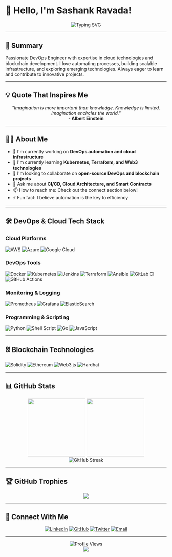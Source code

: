 # 👋 Hello, I'm Sashank Ravada!

<div align="center">
  <img src="https://readme-typing-svg.herokuapp.com?font=Fira+Code&pause=1000&color=2E9EF7&center=true&vCenter=true&width=435&lines=DevOps+Engineer;Cloud+Enthusiast;Blockchain+Developer;Always+Learning+New+Things" alt="Typing SVG" />
</div>

---

## 📝 Summary

Passionate DevOps Engineer with expertise in cloud technologies and blockchain development. I love automating processes, building scalable infrastructure, and exploring emerging technologies. Always eager to learn and contribute to innovative projects.

---

## 💡 Quote That Inspires Me

<div align="center">
  <i>"Imagination is more important than knowledge. Knowledge is limited. Imagination encircles the world."</i>
  <br>
  <b>- Albert Einstein</b>
</div>

---

## 🙋‍♂️ About Me

- 🔭 I'm currently working on **DevOps automation and cloud infrastructure**
- 🌱 I'm currently learning **Kubernetes, Terraform, and Web3 technologies**
- 👯 I'm looking to collaborate on **open-source DevOps and blockchain projects**
- 💬 Ask me about **CI/CD, Cloud Architecture, and Smart Contracts**
- 📫 How to reach me: Check out the connect section below!
- ⚡ Fun fact: I believe automation is the key to efficiency

---

## 🛠️ DevOps & Cloud Tech Stack

### Cloud Platforms
![AWS](https://img.shields.io/badge/AWS-%23FF9900.svg?style=for-the-badge&logo=amazon-aws&logoColor=white)
![Azure](https://img.shields.io/badge/azure-%230072C6.svg?style=for-the-badge&logo=microsoftazure&logoColor=white)
![Google Cloud](https://img.shields.io/badge/GoogleCloud-%234285F4.svg?style=for-the-badge&logo=google-cloud&logoColor=white)

### DevOps Tools
![Docker](https://img.shields.io/badge/docker-%230db7ed.svg?style=for-the-badge&logo=docker&logoColor=white)
![Kubernetes](https://img.shields.io/badge/kubernetes-%23326ce5.svg?style=for-the-badge&logo=kubernetes&logoColor=white)
![Jenkins](https://img.shields.io/badge/jenkins-%232C5263.svg?style=for-the-badge&logo=jenkins&logoColor=white)
![Terraform](https://img.shields.io/badge/terraform-%235835CC.svg?style=for-the-badge&logo=terraform&logoColor=white)
![Ansible](https://img.shields.io/badge/ansible-%231A1918.svg?style=for-the-badge&logo=ansible&logoColor=white)
![GitLab CI](https://img.shields.io/badge/gitlab%20ci-%23181717.svg?style=for-the-badge&logo=gitlab&logoColor=white)
![GitHub Actions](https://img.shields.io/badge/github%20actions-%232671E5.svg?style=for-the-badge&logo=githubactions&logoColor=white)

### Monitoring & Logging
![Prometheus](https://img.shields.io/badge/Prometheus-E6522C?style=for-the-badge&logo=Prometheus&logoColor=white)
![Grafana](https://img.shields.io/badge/grafana-%23F46800.svg?style=for-the-badge&logo=grafana&logoColor=white)
![ElasticSearch](https://img.shields.io/badge/-ElasticSearch-005571?style=for-the-badge&logo=elasticsearch)

### Programming & Scripting
![Python](https://img.shields.io/badge/python-3670A0?style=for-the-badge&logo=python&logoColor=ffdd54)
![Shell Script](https://img.shields.io/badge/shell_script-%23121011.svg?style=for-the-badge&logo=gnu-bash&logoColor=white)
![Go](https://img.shields.io/badge/go-%2300ADD8.svg?style=for-the-badge&logo=go&logoColor=white)
![JavaScript](https://img.shields.io/badge/javascript-%23323330.svg?style=for-the-badge&logo=javascript&logoColor=%23F7DF1E)

---

## ⛓️ Blockchain Technologies

![Solidity](https://img.shields.io/badge/Solidity-%23363636.svg?style=for-the-badge&logo=solidity&logoColor=white)
![Ethereum](https://img.shields.io/badge/Ethereum-3C3C3D?style=for-the-badge&logo=Ethereum&logoColor=white)
![Web3.js](https://img.shields.io/badge/web3.js-F16822?style=for-the-badge&logo=web3.js&logoColor=white)
![Hardhat](https://img.shields.io/badge/Hardhat-FFF100?style=for-the-badge&logo=hardhat&logoColor=black)

---

## 📊 GitHub Stats

<div align="center">
  <img height="180em" src="https://github-readme-stats.vercel.app/api?username=ravadasashank&show_icons=true&theme=tokyonight&include_all_commits=true&count_private=true"/>
  <img height="180em" src="https://github-readme-stats.vercel.app/api/top-langs/?username=ravadasashank&layout=compact&langs_count=8&theme=tokyonight"/>
</div>

<div align="center">
  <img src="https://github-readme-streak-stats.herokuapp.com/?user=ravadasashank&theme=tokyonight" alt="GitHub Streak" />
</div>

---

## 🏆 GitHub Trophies

<div align="center">
  <img src="https://github-profile-trophy.vercel.app/?username=ravadasashank&theme=tokyonight&no-frame=false&no-bg=false&margin-w=4" />
</div>

---

## 🤝 Connect With Me

<div align="center">
  
[![LinkedIn](https://img.shields.io/badge/LinkedIn-%230077B5.svg?style=for-the-badge&logo=linkedin&logoColor=white)](https://linkedin.com/in/ravadasashank)
[![GitHub](https://img.shields.io/badge/github-%23121011.svg?style=for-the-badge&logo=github&logoColor=white)](https://github.com/ravadasashank)
[![Twitter](https://img.shields.io/badge/Twitter-%231DA1F2.svg?style=for-the-badge&logo=Twitter&logoColor=white)](https://twitter.com/ravadasashank)
[![Email](https://img.shields.io/badge/Email-D14836?style=for-the-badge&logo=gmail&logoColor=white)](mailto:ravadasashank@gmail.com)

</div>

---

<div align="center">
  <img src="https://komarev.com/ghpvc/?username=ravadasashank&label=Profile%20Views&color=0e75b6&style=flat" alt="Profile Views" />
</div>

<div align="center">
  <img src="https://capsule-render.vercel.app/api?type=waving&color=gradient&customColorList=6,11,20&height=100&section=footer"/>
</div>
